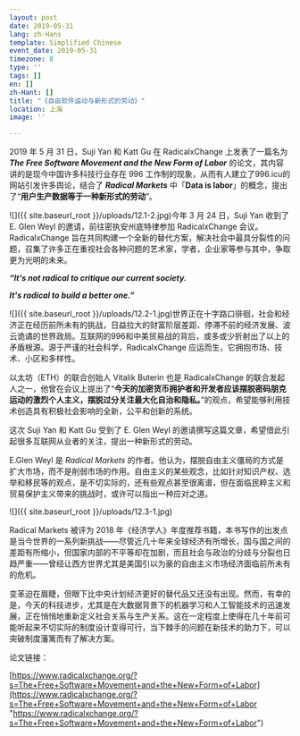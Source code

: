 ```yaml
---
layout: post
date: 2019-05-31
lang: zh-Hans
template: Simplified Chinese
event_date: 2019-05-31
timezone: 8
type: ''
tags: []
en: []
zh-Hant: []
title: "《自由软件运动与新形式的劳动》"
location: 上海
image: ''

---
```

2019 年 5 月 31 日，Suji Yan 和 Katt Gu 在 RadicalxChange 上发表了一篇名为 **_The Free Software Movement and the New Form of Labor_** 的论文，其内容讲的是现今中国许多科技行业存在 996 工作制的现象，从而有人建立了996.icu的网站引发许多舆论，结合了 **_Radical Markets_** 中「**Data is labor**」的概念，提出了“**用户生产数据等于一种新形式的劳动**”。

![]({{ site.baseurl_root }}/uploads/12.1-2.jpg)今年 3 月 24 日，Suji Yan 收到了 E. Glen Weyl 的邀请，前往密执安州底特律参加 RadicalxChange 会议。RadicalxChange 旨在共同构建一个全新的替代方案，解决社会中最具分裂性的问题，召集了许多正在重视社会各种问题的艺术家，学者，企业家等参与其中，争取更为光明的未来。

**_“It's not radical to critique our current society._**

**_It's radical to build a better one.”_**

![]({{ site.baseurl_root }}/uploads/12.2-1.jpg)世界正在十字路口徘徊，社会和经济正在经历前所未有的挑战，日益拉大的财富阶层差距、停滞不前的经济发展、波云诡谲的世界政局。互联网的996和中美贸易战的背后，或多或少折射出了以上的矛盾根源。源于严谨的社会科学，RadicalxChange 应运而生，它拥抱市场、技术、小区和多样性。

以太坊（ETH）的联合创始人 Vitalik Buterin 也是 RadicalxChange 的联合发起人之一，他曾在会议上提出了“**今天的加密货币拥护者和开发者应该摆脱密码朋克运动的激烈个人主义，摆脱过分关注最大化自治和隐私。**”的观点，希望能够利用技术创造具有积极社会影响的全新，公平和创新的系统。

这次 Suji Yan 和 Katt Gu 受到了 E. Glen Weyl 的邀请撰写这篇文章，希望借此引起很多互联网从业者的关注，提出一种新形式的劳动。

E.Glen Weyl 是 _Radical Markets_ 的作者。他认为，摆脱自由主义僵局的方式是扩大市场，而不是削弱市场的作用。自由主义的某些观念，比如针对知识产权、选举和移民等的观点，是不切实际的，还有些观点甚至很离谱，但在面临民粹主义和贸易保护主义带来的挑战时，或许可以指出一种应对之道。

![]({{ site.baseurl_root }}/uploads/12.3-1.jpg)

Radical Markets 被评为 2018 年《经济学人》年度推荐书籍，本书写作的出发点是当今世界的一系列新挑战——尽管近几十年来全球经济有所增长，国与国之间的差距有所缩小，但国家内部的不平等却在加剧，而且社会与政治的分歧与分裂也日趋严重——曾经让西方世界尤其是美国引以为豪的自由主义市场经济面临前所未有的危机。

变革迫在眉睫，但眼下比中央计划经济更好的替代品又还没有出现。然而，有幸的是，今天的科技进步，尤其是在大数据背景下的机器学习和人工智能技术的迅速发展，正在悄悄地重新定义社会关系与生产关系。这在一定程度上使得在几十年前可能听起来不切实际的制度设计变得可行，当下棘手的问题在新技术的助力下，可以突破制度藩篱而有了解决方案。

论文链接：

[https://www.radicalxchange.org/?s=The+Free+Software+Movement+and+the+New+Form+of+Labor](https://www.radicalxchange.org/?s=The+Free+Software+Movement+and+the+New+Form+of+Labor "https://www.radicalxchange.org/?s=The+Free+Software+Movement+and+the+New+Form+of+Labor")